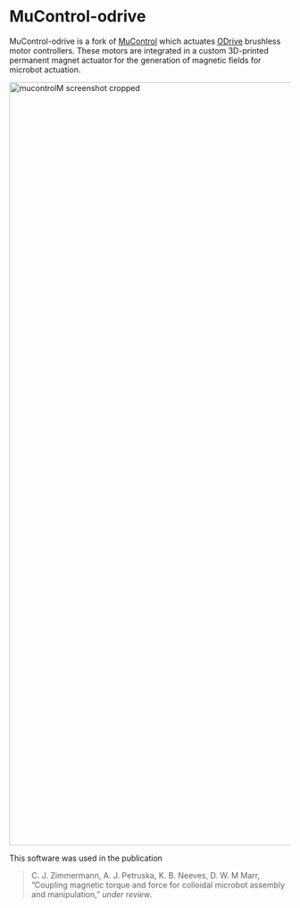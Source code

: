 # MuControl-odrive
MuControl-odrive is a fork of [MuControl](https://github.com/czimm79/MuControl) which actuates [ODrive](https://odriverobotics.com/) brushless motor controllers. These motors are integrated in a custom 3D-printed permanent magnet actuator for the generation of magnetic fields for microbot actuation.

<img width="1368" alt="mucontrolM screenshot cropped" src="https://github.com/czimm79/MuControl-odrive/assets/49537407/888d3291-fdaa-4ab2-862e-2ae114680350">

This software was used in the publication

>C. J. Zimmermann, A. J. Petruska, K. B. Neeves, D. W. M Marr, ”Coupling magnetic torque and force for colloidal microbot assembly and manipulation,” *under review*.

